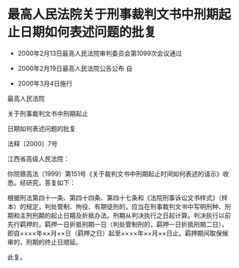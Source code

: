 # 最高人民法院关于刑事裁判文书中刑期起止日期如何表述问题的批复

- 2000年2月13日最高人民法院审判委员会第1099次会议通过

- 2000年2月19日最高人民法院公告公布 自

- 2000年3月4日施行

<!-- INFO END -->

最高人民法院

关于刑事裁判文书中刑期起止

日期如何表述问题的批复

法释〔2000〕7号

江西省高级人民法院：

你院赣高法〔1999〕第151号《关于裁判文书中刑期起止时间如何表述的请示》收悉。经研究，答复如下：

根据刑法第四十一条、第四十四条、第四十七条和《法院刑事诉讼文书样式》（样本）的规定，判处管制、拘役、有期徒刑的，应当在刑事裁判文书中写明刑种、刑期和主刑刑期的起止日期及折抵办法。刑期从判决执行之日起计算。判决执行以前先行羁押的，羁押一日折抵刑期一日（判处管制刑的，羁押一日折抵刑期二日），即自××××年××月××日（羁押之日）起至××××年××月××日止。羁押期间取保候审的，刑期的终止日顺延。

此复。

